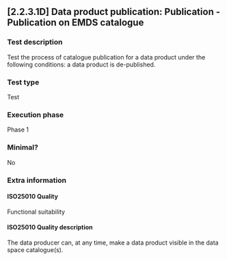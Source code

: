 
## [2.2.3.1D] Data product publication: Publication - Publication on EMDS catalogue
 
### Test description
Test the process of catalogue publication for a data product under the following conditions: a data product is de-published.
 
### Test type
Test
 
### Execution phase
Phase 1
 
### Minimal?
No
 
### Extra information
#### ISO25010 Quality
Functional suitability
#### ISO25010 Quality description
The data producer can, at any time, make a data product visible in the data space catalogue(s).
    